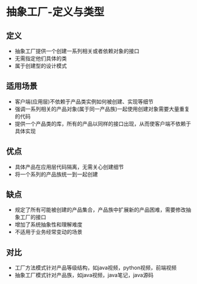 # 抽象工厂-定义与类型

## 定义
+ 抽象工厂提供一个创建一系列相关或者依赖对象的接口
+ 无需指定他们具体的类
+ 属于创建型的设计模式

## 适用场景
+ 客户端(应用层)不依赖于产品类实例如何被创建、实现等细节
+ 强调一系列相关的产品对象(属于同一产品族)一起使用创建对象需要大量重复的代码
+ 提供一个产品类的库，所有的产品以同样的接口出现，从而使客户端不依赖于具体实现

## 优点
+ 具体产品在应用层代码隔离，无需关心创建细节
+ 将一个系列的产品族统一到一起创建

## 缺点
+ 规定了所有可能被创建的产品集合，产品族中扩展新的产品困难，需要修改抽象工厂的接口
+ 增加了系统抽象性和理解难度
+ 不适用于业务经常变动的场景

## 对比
+ 工厂方法模式针对产品等级结构，如java视频，python视频，前端视频
+ 抽象工厂模式针对产品族，如java视频，java笔记，java源码